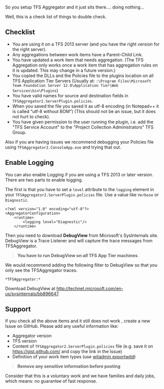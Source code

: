 So you setup TFS Aggregator and it just sits there.... doing nothing...

Well, this is a check list of things to double check.


## Checklist

 -  You are using it on a TFS 2013 server (and you have the right version for the right server).
 -  Any aggregations between work items have a Parent-Child Link.
 -  You have updated a work item that needs aggregation. (The TFS Aggregation only works once a work item that has aggregation rules on it is updated. This may change in a future version.)
 -  You copied the DLLs and the Policies file to the plugins location on all TFS Application Tier Servers (Usually at: <Drive>`:\Program Files\Microsoft Team Foundation Server 12.0\Application Tier\Web Services\bin\Plugins`)
 -  You have valid names for source and destination fields in `TFSAggregator2.ServerPlugin.policies`.
 -  When you saved the file you saved it as utf-8 encoding (in Notepad++ it is called “utf-8 without BOM”) (This should not be an issue, but it does not hurt to check).
 -  You have given permission to the user running the plugin, i.e. add the "TFS Service Account" to the "Project Collection Administrators" TFS Group.


Also if you are having issues we recommend debugging your Policies file using `TFSAggregator2.ConsoleApp.exe` and trying that out.


## Enable Logging

You can also enable Logging if you are using a TFS 2013 or later version. There are two parts to enable logging.

The first is that you have to set a `level` attribute to the `logging` element in your `TFSAggregator2.ServerPlugin.policies` file.
Use a value like `Verbose` or `Diagnostic`.

```
<?xml version="1.0" encoding="utf-8"?>
<AggregatorConfiguration>
    <runtime>
        <logging level="Diagnostic"/>
    </runtime>
```

Then you need to download **DebugView** from Microsoft's SysInternals site.
DebugView is a Trace Listener and will capture the trace messages from TFSAggregator.
> **You have to run DebugView on _all_ TFS App Tier machines**.

We would recommend adding the following filter to DebugView so that you only see the TFSAggregator traces.

```
*TFSAggregator:*
```

Download DebugView at <http://technet.microsoft.com/en-us/sysinternals/bb896647>.


## Support

If you check all the above items and it still does not work , create a new Issue on GitHub. Please add any useful information like:

 * Aggregator version
 * TFS version
 * Content of `TFSAggregator2.ServerPlugin.policies` file (e.g. save it on https://gist.github.com/ and copy the link in the Issue)
 * Definition of your work item types (use [witadmin exportwitd](https://msdn.microsoft.com/en-us/library/dd312129.aspx))

> **Remove any sensitive information before posting**
  
Consider that this is a voluntary work and we have families and daily jobs, which means: no guarantee of fast response.